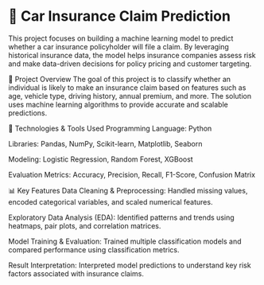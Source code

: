 # 🚗 Car Insurance Claim Prediction

This project focuses on building a machine learning model to predict whether a car insurance policyholder will file a claim. By leveraging historical insurance data, the model helps insurance companies assess risk and make data-driven decisions for policy pricing and customer targeting.

📌 Project Overview
The goal of this project is to classify whether an individual is likely to make an insurance claim based on features such as age, vehicle type, driving history, annual premium, and more. The solution uses machine learning algorithms to provide accurate and scalable predictions.

🧠 Technologies & Tools Used
Programming Language: Python

Libraries: Pandas, NumPy, Scikit-learn, Matplotlib, Seaborn

Modeling: Logistic Regression, Random Forest, XGBoost

Evaluation Metrics: Accuracy, Precision, Recall, F1-Score, Confusion Matrix

📊 Key Features
Data Cleaning & Preprocessing: Handled missing values, encoded categorical variables, and scaled numerical features.

Exploratory Data Analysis (EDA): Identified patterns and trends using heatmaps, pair plots, and correlation matrices.

Model Training & Evaluation: Trained multiple classification models and compared performance using classification metrics.

Result Interpretation: Interpreted model predictions to understand key risk factors associated with insurance claims.
